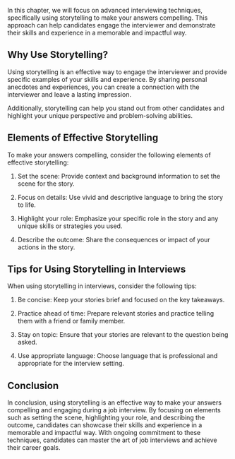 
In this chapter, we will focus on advanced interviewing techniques, specifically using storytelling to make your answers compelling. This approach can help candidates engage the interviewer and demonstrate their skills and experience in a memorable and impactful way.

Why Use Storytelling?
---------------------

Using storytelling is an effective way to engage the interviewer and provide specific examples of your skills and experience. By sharing personal anecdotes and experiences, you can create a connection with the interviewer and leave a lasting impression.

Additionally, storytelling can help you stand out from other candidates and highlight your unique perspective and problem-solving abilities.

Elements of Effective Storytelling
----------------------------------

To make your answers compelling, consider the following elements of effective storytelling:

1. Set the scene: Provide context and background information to set the scene for the story.

2. Focus on details: Use vivid and descriptive language to bring the story to life.

3. Highlight your role: Emphasize your specific role in the story and any unique skills or strategies you used.

4. Describe the outcome: Share the consequences or impact of your actions in the story.

Tips for Using Storytelling in Interviews
-----------------------------------------

When using storytelling in interviews, consider the following tips:

1. Be concise: Keep your stories brief and focused on the key takeaways.

2. Practice ahead of time: Prepare relevant stories and practice telling them with a friend or family member.

3. Stay on topic: Ensure that your stories are relevant to the question being asked.

4. Use appropriate language: Choose language that is professional and appropriate for the interview setting.

Conclusion
----------

In conclusion, using storytelling is an effective way to make your answers compelling and engaging during a job interview. By focusing on elements such as setting the scene, highlighting your role, and describing the outcome, candidates can showcase their skills and experience in a memorable and impactful way. With ongoing commitment to these techniques, candidates can master the art of job interviews and achieve their career goals.
